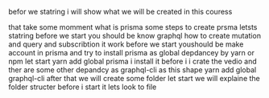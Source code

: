 befor we statring i will show what we will be created in this couress

that take some momment
 what is prisma
 some steps to create prsma
  letsts statring
  before we start you should be know graphql  how to create mutation and query and subscribtion it work
  before we start youshould be make account in prisma
   and try to install prisma as global depdancey
   by yarn or npm
   let start  yarn add global prisma
   i install it before i  i crate the vedio
   and ther are some other depandcy as  graphql-cli
   as this shape yarn add global graphql-cli
   after that we will create some folder
   let start
   we will explaine the folder structer before i start it
    lets look to file
    

